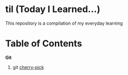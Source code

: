 # til (Today I Learned...)

This repository is a compilation of my everyday learning

# Table of Contents
**Git**
1. git [cherry-pick](https://github.com/CherryMinguito/TIL/blob/main/Git/cherry-pick.md)
